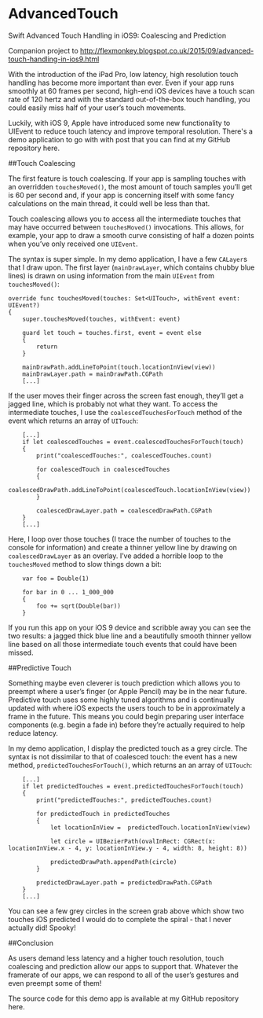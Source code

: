 # AdvancedTouch
Swift Advanced Touch Handling in iOS9: Coalescing and Prediction

Companion project to http://flexmonkey.blogspot.co.uk/2015/09/advanced-touch-handling-in-ios9.html


With the introduction of the iPad Pro, low latency, high resolution touch handling has become more important than ever. Even if your app runs smoothly at 60 frames per second, high-end iOS devices have a touch scan rate of 120 hertz and with the standard out-of-the-box touch handling, you could easily miss half of your user’s touch movements.

Luckily, with iOS 9, Apple have introduced some new functionality to UIEvent to reduce touch latency and improve temporal resolution. There's a demo application to go with with post that you can find at my GitHub repository here.

##Touch Coalescing

The first feature is touch coalescing. If your app is sampling touches with an overridden `touchesMoved()`, the most amount of touch samples you’ll get is 60 per second and, if your app is concerning itself with some fancy calculations on the main thread, it could well be less than that.

Touch coalescing allows you to access all the intermediate touches that may have occurred between `touchesMoved()` invocations.  This allows, for example, your app to draw a smooth curve consisting of half a dozen points when you’ve only received one `UIEvent`.

The syntax is super simple. In my demo application, I have a few `CALayer`s that I draw upon. The first layer (`mainDrawLayer`, which contains chubby blue lines) is drawn on using information from the main `UIEvent` from `touchesMoved()`:

    override func touchesMoved(touches: Set<UITouch>, withEvent event: UIEvent?)
    {
        super.touchesMoved(touches, withEvent: event)
        
        guard let touch = touches.first, event = event else
        {
            return
        }
        
        mainDrawPath.addLineToPoint(touch.locationInView(view))
        mainDrawLayer.path = mainDrawPath.CGPath
        [...]

If the user moves their finger across the screen fast enough, they’ll get a jagged line, which is probably not what they want. To access the intermediate touches, I use the `coalescedTouchesForTouch` method of the event which returns an array of `UITouch`:

        [...]
        if let coalescedTouches = event.coalescedTouchesForTouch(touch)
        {
            print("coalescedTouches:", coalescedTouches.count)
            
            for coalescedTouch in coalescedTouches
            {
                coalescedDrawPath.addLineToPoint(coalescedTouch.locationInView(view))
            }
            
            coalescedDrawLayer.path = coalescedDrawPath.CGPath
        }
        [...]

Here, I loop over those touches (I trace the number of touches to the console for information) and create a thinner yellow line by drawing on `coalescedDrawLayer` as an overlay.  I’ve added a horrible loop to the `touchesMoved` method to slow things down a bit:

        var foo = Double(1)
        
        for bar in 0 ... 1_000_000
        {
            foo += sqrt(Double(bar))
        }

If you run this app on your iOS 9 device and scribble away you can see the two results: a jagged thick blue line and a beautifully smooth thinner yellow line based on all those intermediate touch events that could have been missed.

##Predictive Touch

Something maybe even cleverer is touch prediction which allows you to preempt where a user’s finger (or Apple Pencil) may be in the near future. Predictive touch uses some highly tuned algorithms and is continually updated with where iOS expects the users touch to be in approximately a frame in the future. This means you could begin preparing user interface components (e.g. begin a fade in) before they’re actually required to help reduce latency.

In my demo application, I display the predicted touch as a grey circle. The syntax is not dissimilar to that of coalesced touch: the event has a new method, `predictedTouchesForTouch()`, which returns an an array of `UITouch`:

        [...]
        if let predictedTouches = event.predictedTouchesForTouch(touch)
        {
            print("predictedTouches:", predictedTouches.count)
            
            for predictedTouch in predictedTouches
            {
                let locationInView =  predictedTouch.locationInView(view)
                
                let circle = UIBezierPath(ovalInRect: CGRect(x: locationInView.x - 4, y: locationInView.y - 4, width: 8, height: 8))
                
                predictedDrawPath.appendPath(circle)
            }
            
            predictedDrawLayer.path = predictedDrawPath.CGPath
        }
        [...]

You can see a few grey circles in the screen grab above which show two touches iOS predicted I would do to complete the spiral - that I never actually did! Spooky!

##Conclusion

As users demand less latency and a higher touch resolution, touch coalescing and prediction allow our apps to support that. Whatever the framerate of our apps, we can respond to all of the user’s gestures and even preempt some of them!

The source code for this demo app is available at my GitHub repository here.
